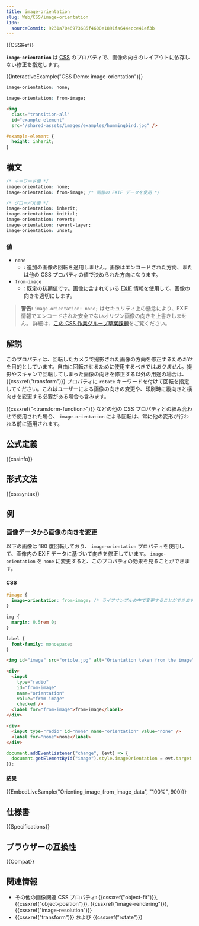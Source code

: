 ```yaml
---
title: image-orientation
slug: Web/CSS/image-orientation
l10n:
  sourceCommit: 9231a7046973685f4600e1891fa644ecce41ef3b
---
```


{{CSSRef}}

**`image-orientation`** は [CSS](/ja/docs/Web/CSS) のプロパティで、画像の向きのレイアウトに依存しない修正を指定します。

{{InteractiveExample("CSS Demo: image-orientation")}}

```css interactive-example-choice
image-orientation: none;
```

```css interactive-example-choice
image-orientation: from-image;
```

```html interactive-example
<img
  class="transition-all"
  id="example-element"
  src="/shared-assets/images/examples/hummingbird.jpg" />
```

```css interactive-example
#example-element {
  height: inherit;
}
```

## 構文

```css
/* キーワード値 */
image-orientation: none;
image-orientation: from-image; /* 画像の EXIF データを使用 */

/* グローバル値 */
image-orientation: inherit;
image-orientation: initial;
image-orientation: revert;
image-orientation: revert-layer;
image-orientation: unset;
```

### 値

- `none`
  - : 追加の画像の回転を適用しません。画像はエンコードされた方向、または他の CSS プロパティの値で決められた方向になります。
- `from-image`
  - : 既定の初期値です。画像に含まれている [EXIF](https://ja.wikipedia.org/wiki/EXIF) 情報を使用して、画像の向きを適切にします。

> **警告:** `image-orientation: none;` はセキュリティ上の懸念により、EXIF 情報でエンコードされた安全でないオリジン画像の向きを上書きしません。 詳細は、[この CSS 作業グループ草案課題](https://github.com/w3c/csswg-drafts/issues/5165)をご覧ください。

## 解説

このプロパティは、回転したカメラで撮影された画像の方向を修正するため*だけ*を目的としています。自由に回転させるために使用するべきでは*ありません*。撮影やスキャンで回転してしまった画像の向きを修正する以外の用途の場合は、{{cssxref("transform")}} プロパティに `rotate` キーワードを付けて回転を指定してください。これはユーザーによる画像の向きの変更や、印刷時に縦向きと横向きを変更する必要がある場合も含みます。

{{cssxref("&lt;transform-function&gt;")}} などの他の CSS プロパティとの組み合わせで使用された場合、 `image-orientation` による回転は、常に他の変形が行われる前に適用されます。

## 公式定義

{{cssinfo}}

## 形式文法

{{csssyntax}}

## 例

### 画像データから画像の向きを変更

以下の画像は 180 度回転しており、 `image-orientation` プロパティを使用して、画像内の EXIF データに基づいて向きを修正しています。 `image-orientation` を `none` に変更すると、このプロパティの効果を見ることができます。

#### CSS

```css
#image {
  image-orientation: from-image; /* ライブサンプルの中で変更することができます */
}
```

```css hidden
img {
  margin: 0.5rem 0;
}

label {
  font-family: monospace;
}
```

```html hidden
<img id="image" src="oriole.jpg" alt="Orientation taken from the image" />

<div>
  <input
    type="radio"
    id="from-image"
    name="orientation"
    value="from-image"
    checked />
  <label for="from-image">from-image</label>
</div>

<div>
  <input type="radio" id="none" name="orientation" value="none" />
  <label for="none">none</label>
</div>
```

```js hidden
document.addEventListener("change", (evt) => {
  document.getElementById("image").style.imageOrientation = evt.target.value;
});
```

#### 結果

{{EmbedLiveSample("Orienting_image_from_image_data", "100%", 900)}}

## 仕様書

{{Specifications}}

## ブラウザーの互換性

{{Compat}}

## 関連情報

- その他の画像関連 CSS プロパティ: {{cssxref("object-fit")}}, {{cssxref("object-position")}}, {{cssxref("image-rendering")}}, {{cssxref("image-resolution")}}
- {{cssxref("transform")}} および {{cssxref("rotate")}}
